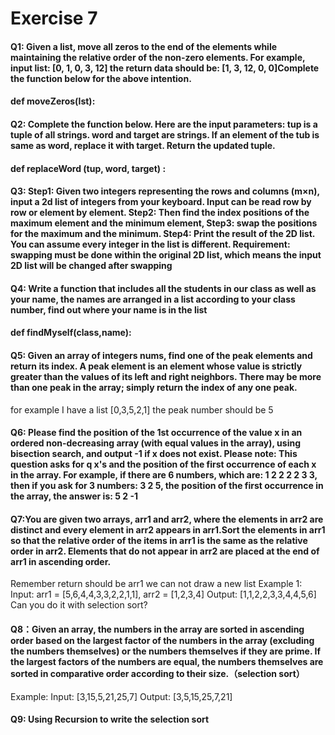 # Exercise 7

#### Q1: Given a list, move all zeros to the end of the elements while maintaining the relative order of the non-zero elements. For example, input list: [0, 1, 0, 3, 12] the return data should be: [1, 3, 12, 0, 0]Complete the function below for the above intention.

#### def moveZeros(lst):



#### Q2: Complete the function below. Here are the input parameters: tup is a tuple of all strings. word and target are strings. If an element of the tub is same as word, replace it with target. Return the updated tuple. 

#### def replaceWord (tup, word, target) : 





#### Q3: Step1: Given two integers representing the rows and columns (m×n), input a 2d list of integers from your keyboard. Input can be read row by row or element by element. Step2: Then find the index positions of the maximum element and the minimum element, Step3: swap the positions for the maximum and the minimum. Step4: Print the result of the 2D list. You can assume every integer in the list is different. Requirement: swapping must be done within the original 2D list, which means the input 2D list will be changed after swapping



#### Q4: Write a function that includes all the students in our class as well as your name, the names are arranged in a list according to your class number, find out where your name is in the list

#### def findMyself(class,name):



#### Q5: Given an array of integers nums, find one of the peak elements and return its index. A peak element is an element whose value is strictly greater than the values of its left and right neighbors. There may be more than one peak in the array; simply return the index of any one peak.
for example I have a list [0,3,5,2,1] the peak number should be 5

#### Q6: Please find the position of the 1st occurrence of the value x in an ordered non-decreasing array (with equal values in the array), using bisection search, and output -1 if x does not exist. Please note: This question asks for q x's and the position of the first occurrence of each x in the array. For example, if there are 6 numbers, which are: 1 2 2 2 2 3 3, then if you ask for 3 numbers: 3 2 5, the position of the first occurrence in the array, the answer is: 5 2 -1

#### Q7:You are given two arrays, arr1 and arr2, where the elements in arr2 are distinct and every element in arr2 appears in arr1.Sort the elements in arr1 so that the relative order of the items in arr1 is the same as the relative order in arr2. Elements that do not appear in arr2 are placed at the end of arr1 in ascending order.
Remember return should be arr1 we can not draw a new list
Example 1:
Input: arr1 = [5,6,4,4,3,3,2,2,1,1], arr2 = [1,2,3,4] Output: [1,1,2,2,3,3,4,4,5,6] Can you do it with selection sort?

#### Q8：Given an array, the numbers in the array are sorted in ascending order based on the largest factor of the numbers in the array (excluding the numbers themselves) or the numbers themselves if they are prime. If the largest factors of the numbers are equal, the numbers themselves are sorted in comparative order according to their size.（selection sort）

Example:
Input: [3,15,5,21,25,7]
Output: [3,5,15,25,7,21]

#### Q9: Using Recursion to write the selection sort
